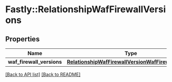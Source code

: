 # Fastly::RelationshipWafFirewallVersions

## Properties

| Name | Type | Description | Notes |
| ---- | ---- | ----------- | ----- |
| **waf_firewall_versions** | [**RelationshipWafFirewallVersionWafFirewallVersion**](RelationshipWafFirewallVersionWafFirewallVersion.md) |  | [optional] |

[[Back to API list]](../../README.md#endpoints) [[Back to README]](../../README.md)

